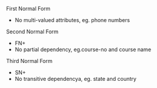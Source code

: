 First Normal Form
- No multi-valued attributes, eg. phone numbers

Second Normal Form
- FN+
- No partial dependency, eg.course-no and course name

Third Normal Form
- SN+
- No transitive dependencya, eg. state and country
